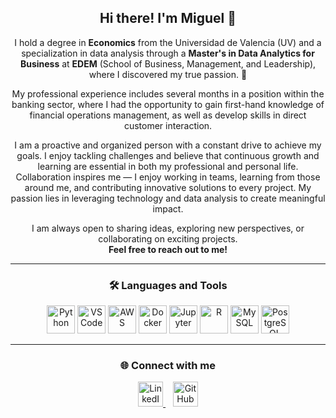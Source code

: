<div align="center">

## Hi there! I'm Miguel 👋

I hold a degree in **Economics** from the Universidad de Valencia (UV) and a specialization in data analysis through a **Master's in Data Analytics for Business** at **EDEM** (School of Business, Management, and Leadership), where I discovered my true passion. 🚀

My professional experience includes several months in a position within the banking sector, where I had the opportunity to gain first-hand knowledge of financial operations management, as well as develop skills in direct customer interaction.

I am a proactive and organized person with a constant drive to achieve my goals. I enjoy tackling challenges and believe that continuous growth and learning are essential in both my professional and personal life. Collaboration inspires me — I enjoy working in teams, learning from those around me, and contributing innovative solutions to every project. My passion lies in leveraging technology and data analysis to create meaningful impact.

I am always open to sharing ideas, exploring new perspectives, or collaborating on exciting projects.  
**Feel free to reach out to me!**

</div>

---

<h3 align="center">🛠️ Languages and Tools</h3>

<p align="center">
  <img src="https://cdn.jsdelivr.net/gh/devicons/devicon/icons/python/python-original.svg" alt="Python" width="45" height="45"/>
  <img src="https://cdn.jsdelivr.net/gh/devicons/devicon/icons/vscode/vscode-original.svg" alt="VSCode" width="45" height="45"/>
  <img src="https://cdn.jsdelivr.net/gh/devicons/devicon/icons/amazonwebservices/amazonwebservices-original.svg" alt="AWS" width="45" height="45"/>
  <img src="https://cdn.jsdelivr.net/gh/devicons/devicon/icons/docker/docker-original.svg" alt="Docker" width="45" height="45"/>
  <img src="https://cdn.jsdelivr.net/gh/devicons/devicon/icons/jupyter/jupyter-original.svg" alt="Jupyter" width="45" height="45"/>
  <img src="https://cdn.jsdelivr.net/gh/devicons/devicon/icons/r/r-original.svg" alt="R" width="45" height="45"/>
  <img src="https://cdn.jsdelivr.net/gh/devicons/devicon/icons/mysql/mysql-original.svg" alt="MySQL" width="45" height="45"/>
  <img src="https://cdn.jsdelivr.net/gh/devicons/devicon/icons/postgresql/postgresql-original.svg" alt="PostgreSQL" width="45" height="45"/>
</p>


---

<h3 align="center">🌐 Connect with me</h3>

<p align="center">
  <a href="https://linkedin.com/in/miguel-herrero-fuertes-7732ab244" target="_blank">
    <img src="https://raw.githubusercontent.com/rahuldkjain/github-profile-readme-generator/master/src/images/icons/Social/linked-in-alt.svg" alt="LinkedIn" height="40" width="40" />
  </a>
  &nbsp;&nbsp;
  <a href="https://github.com/miguelhf42" target="_blank">
    <img src="https://cdn.jsdelivr.net/gh/devicons/devicon/icons/github/github-original.svg" alt="GitHub" height="40" width="40"/>
  </a>
</p>


